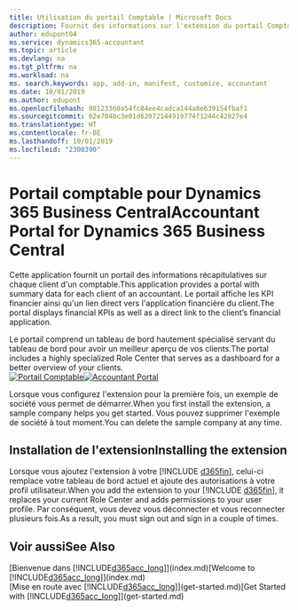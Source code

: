 ```yaml
---
title: Utilisation du portail Comptable | Microsoft Docs
description: Fournit des informations sur l'extension du portail Comptable.
author: edupont04
ms.service: dynamics365-accountant
ms.topic: article
ms.devlang: na
ms.tgt_pltfrm: na
ms.workload: na
ms. search.keywords: app, add-in, manifest, customize, accountant
ms.date: 10/01/2019
ms.author: edupont
ms.openlocfilehash: 08123360a54fc84ee4cadca144a8e639154fbaf1
ms.sourcegitcommit: 02e704bc3e01d62072144919774f1244c42827e4
ms.translationtype: HT
ms.contentlocale: fr-BE
ms.lasthandoff: 10/01/2019
ms.locfileid: "2300390"
---
```

# <a name="accountant-portal-for-dynamics-365-business-central"></a><span data-ttu-id="e08ca-103">Portail comptable pour Dynamics 365 Business Central</span><span class="sxs-lookup"><span data-stu-id="e08ca-103">Accountant Portal for Dynamics 365 Business Central</span></span>
<span data-ttu-id="e08ca-104">Cette application fournit un portail des informations récapitulatives sur chaque client d'un comptable.</span><span class="sxs-lookup"><span data-stu-id="e08ca-104">This application provides a portal with summary data for each client of an accountant.</span></span> <span data-ttu-id="e08ca-105">Le portail affiche les KPI financier ainsi qu'un lien direct vers l'application financière du client.</span><span class="sxs-lookup"><span data-stu-id="e08ca-105">The portal displays financial KPIs as well as a direct link to the client’s financial application.</span></span>  

<span data-ttu-id="e08ca-106">Le portail comprend un tableau de bord hautement spécialisé servant du tableau de bord pour avoir un meilleur aperçu de vos clients.</span><span class="sxs-lookup"><span data-stu-id="e08ca-106">The portal includes a highly specialized Role Center that serves as a dashboard for a better overview of your clients.</span></span>  
<span data-ttu-id="e08ca-107">[![Portail Comptable](./media/accountant-get-started/accountant-dashboard.png)](https://go.microsoft.com/fwlink/?linkid=851257)</span><span class="sxs-lookup"><span data-stu-id="e08ca-107">[![Accountant Portal](./media/accountant-get-started/accountant-dashboard.png)](https://go.microsoft.com/fwlink/?linkid=851257)</span></span>

<span data-ttu-id="e08ca-108">Lorsque vous configurez l'extension pour la première fois, un exemple de société vous permet de démarrer.</span><span class="sxs-lookup"><span data-stu-id="e08ca-108">When you first install the extension, a sample company helps you get started.</span></span> <span data-ttu-id="e08ca-109">Vous pouvez supprimer l'exemple de société à tout moment.</span><span class="sxs-lookup"><span data-stu-id="e08ca-109">You can delete the sample company at any time.</span></span>  

## <a name="installing-the-extension"></a><span data-ttu-id="e08ca-110">Installation de l'extension</span><span class="sxs-lookup"><span data-stu-id="e08ca-110">Installing the extension</span></span>
<span data-ttu-id="e08ca-111">Lorsque vous ajoutez l'extension à votre [!INCLUDE [d365fin](includes/d365fin_md.md)], celui-ci remplace votre tableau de bord actuel et ajoute des autorisations à votre profil utilisateur.</span><span class="sxs-lookup"><span data-stu-id="e08ca-111">When you add the extension to your [!INCLUDE [d365fin](includes/d365fin_md.md)], it replaces your current Role Center and adds permissions to your user profile.</span></span> <span data-ttu-id="e08ca-112">Par conséquent, vous devez vous déconnecter et vous reconnecter plusieurs fois.</span><span class="sxs-lookup"><span data-stu-id="e08ca-112">As a result, you must sign out and sign in a couple of times.</span></span>  

## <a name="see-also"></a><span data-ttu-id="e08ca-113">Voir aussi</span><span class="sxs-lookup"><span data-stu-id="e08ca-113">See Also</span></span>
<span data-ttu-id="e08ca-114">[Bienvenue dans [!INCLUDE[d365acc_long](includes/d365acc_long_md.md)]](index.md)</span><span class="sxs-lookup"><span data-stu-id="e08ca-114">[Welcome to [!INCLUDE[d365acc_long](includes/d365acc_long_md.md)]](index.md)</span></span>  
<span data-ttu-id="e08ca-115">[Mise en route avec [!INCLUDE[d365acc_long](includes/d365acc_long_md.md)]](get-started.md)</span><span class="sxs-lookup"><span data-stu-id="e08ca-115">[Get Started with [!INCLUDE[d365acc_long](includes/d365acc_long_md.md)]](get-started.md)</span></span>  
